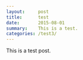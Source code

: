 ```yaml
---
layout:     post
title:      test
date:       2015-08-01
summary:    This is a test.
categories: /test3/
---
```


This is a test post.
